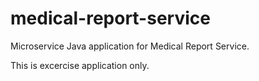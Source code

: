 # medical-report-service

Microservice Java application for Medical Report Service.

This is excercise application only.
